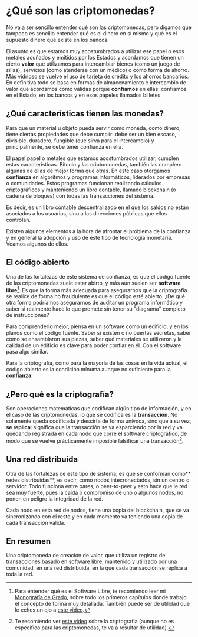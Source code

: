 # ¿Qué son las criptomonedas?

No va a ser sencillo entender qué son las criptomonedas, pero digamos que tampoco es sencillo entender qué es el dinero en sí mismo y qué es el supuesto dinero que existe en los bancos.

El asunto es que estamos muy acostumbrados a utilizar ese papel o esos metales acuñados y emitidos por los Estados y acordamos que tienen un cierto **valor** que utilizamos para intercambiar bienes \(como un juego de sillas\), servicios \(como atenderse con un médico\) o como forma de ahorro. Más vidrioso se vuelve el uso de tarjeta de crédito y los ahorros bancarios. En definitiva todo se basa en formas de almacenamiento e intercambio de valor que acordamos como válidas porque **confiamos** en ellas: confiamos en el Estado, en los bancos y en esos papeles llamados billetes.

## ¿Qué características tienen las monedas?

Para que un material u objeto pueda servir como moneda, como dinero, tiene ciertas propiedades que debe cumplir: debe ser un bien escaso, divisible, duradero, fungible \(que sirva para el intercambio\) y principalmente, se debe tener confianza en ella.  

El papel  papel o metales que estamos acostumbrados  utilizar, cumplen estas características. Bitcoin y las criptomonedas, también las cumplen: algunas de ellas de mejor forma que otras. En este caso otorgamos **confianza**  en algoritmos y programas informáticos, liderados por empresas o comunidades. Estos programas funcionan realizando cálculos criptográficos y manteniendo un libro contable, llamado blockchain \(o cadena de bloques\) con todas las transacciones del sistema.

Es decir, es un libro contable descentralizado en el que los saldos no están asociados a los usuarios, sino a las direcciones públicas que ellos controlan. 

Existen algunos elementos a la hora de afrontar el problema de la confianza y en general la adopción y uso de este tipo de tecnología monetaria. Veamos algunos de ellos.

## El código abierto

Una de las fortalezas de este sistema de confianza, es que el código fuente de las criptomonedas suele estar abirto, y  más aún suelen ser **software libre**[^1]. Es que la forma más adecuada para asegurarnos que la criptografía se realice de forma no fraudulente es que el código esté abierto. ¿De qué otra forma podríamos asegurarnos de auditar un programa informático y saber si realmente hace lo que promete sin tener su "diagrama" completo de instrucciones?

Para comprenderlo mejor, piensa en un software como un edificio, y en los planos como el código fuente. Saber si existen o no puertas secretas, saber cómo se ensamblaron sus piezas, saber qué materiales se utilizaron y la calidad de un edificio es clave para poder confiar en él. Con el software pasa algo similar.

Para la criptografía, como para la mayoría de las cosas en la vida actual, el código abierto es la condición mínuma aunque no suficiente para la **confianza**.

## ¿Pero qué es la criptografía?

Son operaciones matemáticas que codifican algún tipo de información, y en el caso de las criptomonedas, lo que se codifica es la **transacción**. No solamente queda codificada y descirta de forma unívoca, sino que a su vez, **se replica**: significa que la transacción se va esparciendo por la red y va quedando registrada en cada nodo que corre el software criptográfico, de modo que se vuelve prácticamente imposible falsificar una transacción[^2].

## Una red distribuida

Otra de las fortalezas de este tipo de sistema, es que se conforman como** redes distribuidas**, es decir, como nodos intecronectados, sin un centro o servidor. Todo funciona entre pares, o peer-to-peer y esto hace que le red sea muy fuerte, pues la caída o compromiso de uno o algunos nodos, no ponen en peligro la integridad de la red.

Cada nodo en esta red de nodos, tiene una copia del blockchain, que se va sincronizando con el resto y en cada momento va teniendo una copia de cada transacción válida.

## En resumen

Una criptomoneda de creación de valor, que utiliza un registro de transacciones basado en software libre, mantenido y utilizado por una comunidad, en una red distribuida, en la que cada transacción se replica a toda la red.

[^1]: Para entender qué es el Software Libre, te recomiendo leer mi [Monografía de Grado](http://wiki.lupa18.org/lib/exe/fetch.php?media=tesis:monografia-grado-2011.pdf), sobre todo los primeros capítulos donde trabajo el concepto de forma muy detallada. También puede ser de utilidad que le eches un ojo a [este video](http://tv.uvigo.es/es/video/mm/15835.html). 

[^2]: Te recomiendo ver [este video](https://www.youtube.com/watch?v=Q8K311s7EiM) sobre la criptografía \(aunque no es específico para las criptomonedas, te va a resultar de utilidad\). 

